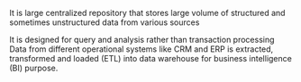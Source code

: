 
It is large centralized repository that stores large volume of structured and sometimes unstructured data from various sources

It is designed for query and analysis rather than transaction processing
Data from different operational systems like CRM and ERP is extracted, transformed and loaded (ETL) into data warehouse for business intelligence (BI) purpose.